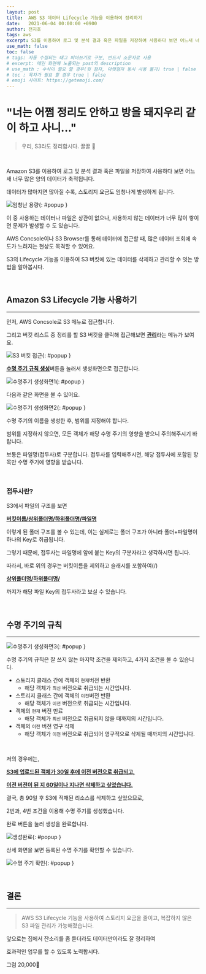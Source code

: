 ```yaml
---
layout: post
title:  AWS S3 데이터 Lifecycle 기능을 이용하여 정리하기
date:   2021-06-04 00:00:00 +0900
author: 전지호
tags: aws
excerpt: S3를 이용하여 로그 및 분석 결과 혹은 파일을 저장하여 사용하다 보면 어느새 너무 많은 양의 데이터가 축적됩니다. 이 중 사용하는 데이터나 파일은 상관이 없으나, 사용하지 않는 데이터가 너무 많이 쌓이면 문제가 발생할 수 도 있습니다. AWS Concsole이나 S3 Browser를 통해 이를 삭제하고 관리할 수 잇는 방법을 알아봅시다.
use_math: false
toc: false
# tags: 자동 수집되는 태그 띄어쓰기로 구분, 반드시 소문자로 사용
# excerpt: 메인 화면에 노출되는 post의 description
# use_math : 수식이 필요 할 경우(윗 첨자, 아랫첨자 동시 사용 불가) true | false
# toc : 목차가 필요 할 경우 true | false
# emoji 사이트: https://getemoji.com/
---
```


# "너는 어쩜 정리도 안하고 방을 돼지우리 같이 하고 사니..."

> 우리, S3라도 정리합시다. 꿀꿀 🐷

<br/>

Amazon S3를 이용하여 로그 및 분석 결과 혹은 파일을 저장하여 사용하다 보면 어느새 너무 많은 양의 데이터가 축적됩니다.

데이터가 많아지면 많아질 수록, 스토리지 요금도 엄청나게 발생하게 됩니다.

![엄청난 용량](https://solution-userstats.s3.ap-northeast-1.amazonaws.com/techblogs/batteryho/s3lifecycle/%EC%97%84%EC%B2%AD%EB%82%9C%EC%9A%A9%EB%9F%89.JPG){: #popup }

이 중 사용하는 데이터나 파일은 상관이 없으나, 사용하지 않는 데이터가 너무 많이 쌓이면 문제가 발생할 수 도 있습니다. 

AWS Concsole이나 S3 Browser를 통해 데이터에 접근할 때, 많은 데이터 조회에 속도가 느려지는 현상도 목격할 수 있어요.

S3의 Lifecycle 기능을 이용하여 S3 버킷에 있는 데이터를 삭제하고 관리할 수 잇는 방법을 알아봅시다.

<br/>

## Amazon S3 Lifecycle 기능 사용하기

<hr/>

먼저, AWS Concsole로 S3 메뉴로 접근합니다. 

그리고 버킷 리스트 중 정리를 할 S3 버킷을 클릭해 접근해보면 <u><b>관리</b></u>라는 메뉴가 보여요.

![S3 버킷 접근](https://solution-userstats.s3.ap-northeast-1.amazonaws.com/techblogs/batteryho/s3lifecycle/%EB%B2%84%ED%82%B7%EC%A0%91%EA%B7%BC.JPG){: #popup }

<u><b>수명 주기 규칙 생성</b></u>버튼을 눌러서 생성화면으로 접근합니다.

![수명주기 생성화면1](https://solution-userstats.s3.ap-northeast-1.amazonaws.com/techblogs/batteryho/s3lifecycle/%EC%88%98%EB%AA%85%EC%A3%BC%EA%B8%B0%EC%83%9D%EC%84%B1%ED%99%94%EB%A9%B40.JPG){: #popup }

다음과 같은 화면을 볼 수 있어요.

![수명주기 생성화면2](https://solution-userstats.s3.ap-northeast-1.amazonaws.com/techblogs/batteryho/s3lifecycle/%EC%88%98%EB%AA%85%EC%A3%BC%EA%B8%B0%EC%83%9D%EC%84%B1%ED%99%94%EB%A9%B41.JPG){: #popup }

수명 주기의 이름을 생성한 후, 범위를 지정해야 합니다. 

범위를 지정하지 않으면, 모든 객체가 해당 수명 주기의 영향을 받으니 주의해주시기 바랍니다.

보통은 파일명(접두사)로 구분합니다. 접두사를 입력해주시면, 해당 접두사에 포함된 항목만 수명 주기에 영향을 받습니다.

<br/>

### 접두사란?

S3에서 파일의 구조를 보면

<b><u>버킷이름/상위폴더명/하위폴더명/파일명</u></b> 

이렇게 된 폴더 구조를 볼 수 있는데, 이는 실제로는 폴더 구조가 아니라 폴더+파일명이 하나의 Key로 취급됩니다.

그렇기 때문에, 접두사는 파일명에 앞에 붙는 Key의 구분자라고 생각하시면 됩니다.

따라서, 바로 위의 경우는 버킷이름을 제외하고 슬래시를 포함하여(/) 

<b><u>상위폴더명/하위폴더명/</u></b>

까지가 해당 파일 Key의 접두사라고 보실 수 있습니다.

<br/>

## 수명 주기의 규칙

<hr/>

![수명주기 생성화면3](https://solution-userstats.s3.ap-northeast-1.amazonaws.com/techblogs/batteryho/s3lifecycle/%EC%88%98%EB%AA%85%EC%A3%BC%EA%B8%B0%EC%83%9D%EC%84%B1%ED%99%94%EB%A9%B42.JPG){: #popup }

수명 주기의 규칙은 잘 쓰지 않는 마지막 조건을 제외하고, 4가지 조건을 볼 수 있습니다.

- 스토리지 클래스 간에 객체의 `현재`버전 반환
    - 해당 객체가 `최신` 버전으로 취급되는 시간입니다.
- 스토리지 클래스 간에 객체의 `이전`버전 반환
    - 해당 객체가 `이전` 버전으로 취급되는 시간입니다.
- 객체의 `현재` 버전 만료
    - 해당 객체가 `최신` 버전으로 취급되지 않을 때까지의 시간입니다.
- 객체의 `이전` 버전 영구 삭제
    - 해당 객체가 `이전` 버전으로 취급되어 영구적으로 삭제될 때까지의 시간입니다.

<br/>

저의 경우에는,

<b><u>S3에 업로드된 객체가 30일 후에 이전 버전으로 취급되고,</u></b>

<b><u>이전 버전이 된 지 60일이나 지나면 삭제하고 싶었습니다.</u></b>

결국, 총 90일 후 S3에 적재된 리소스를 삭제하고 싶었으므로,

2번과, 4번 조건을 이용해 수명 주기를 생성했습니다.

완료 버튼을 눌러 생성을 완료합니다.

![생성완료](https://solution-userstats.s3.ap-northeast-1.amazonaws.com/techblogs/batteryho/s3lifecycle/%EC%83%9D%EC%84%B1%EC%99%84%EB%A3%8C.JPG){: #popup }

상세 화면을 보면 등록된 수명 주기를 확인할 수 있습니다.

![수명 주기 확인](https://solution-userstats.s3.ap-northeast-1.amazonaws.com/techblogs/batteryho/s3lifecycle/%ED%83%80%EC%9E%84%EB%9D%BC%EC%9D%B8%ED%99%95%EC%9D%B8.JPG){: #popup }


<br/>

## 결론

<hr/>

> AWS S3 Lifecycle 기능을 사용하여 스토리지 요금을 줄이고, 복잡하지 않은 S3 파일 관리가 가능해졌습니다.

앞으로는 집에서 잔소리를 좀 듣더라도 데이터만이라도 잘 정리하여 

효과적인 업무를 할 수 있도록 노력합시다.

그럼 20,000👋
